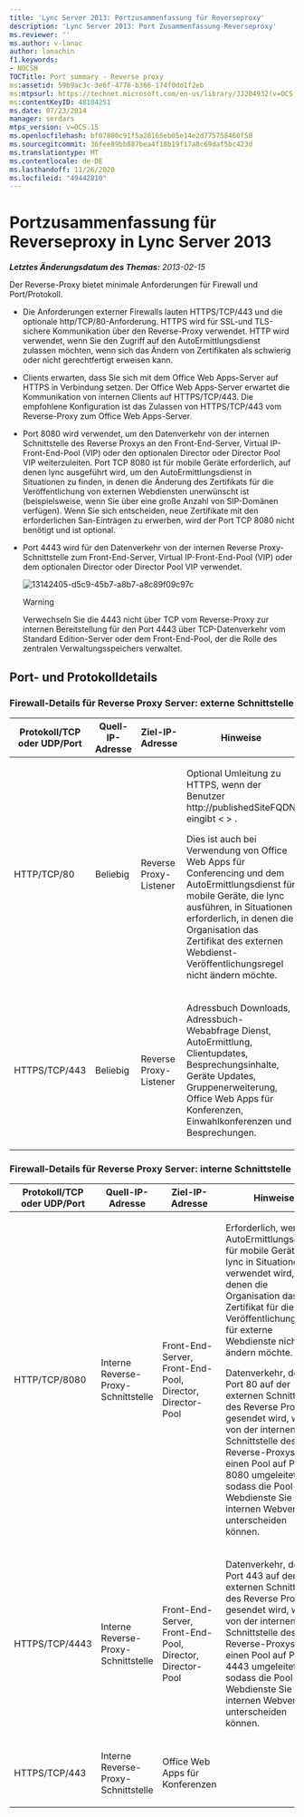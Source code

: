 ```yaml
---
title: 'Lync Server 2013: Portzusammenfassung für Reverseproxy'
description: 'Lync Server 2013: Port Zusammenfassung-Reverseproxy'
ms.reviewer: ''
ms.author: v-lanac
author: lanachin
f1.keywords:
- NOCSH
TOCTitle: Port summary - Reverse proxy
ms:assetid: 59b9ac3c-3e6f-4776-b366-174f0dd1f2eb
ms:mtpsurl: https://technet.microsoft.com/en-us/library/JJ204932(v=OCS.15)
ms:contentKeyID: 48184251
ms.date: 07/23/2014
manager: serdars
mtps_version: v=OCS.15
ms.openlocfilehash: bf07800c91f5a28165eb05e14e2d775758460f50
ms.sourcegitcommit: 36fee89bb887bea4f18b19f17a8c69daf5bc423d
ms.translationtype: MT
ms.contentlocale: de-DE
ms.lasthandoff: 11/26/2020
ms.locfileid: "49442810"
---
```

# <a name="port-summary---reverse-proxy-in-lync-server-2013"></a>Portzusammenfassung für Reverseproxy in Lync Server 2013

<div data-xmlns="http://www.w3.org/1999/xhtml">

<div class="topic" data-xmlns="http://www.w3.org/1999/xhtml" data-msxsl="urn:schemas-microsoft-com:xslt" data-cs="https://msdn.microsoft.com/">

<div data-asp="https://msdn2.microsoft.com/asp">



</div>

<div id="mainSection">

<div id="mainBody">

<span> </span>

_**Letztes Änderungsdatum des Themas:** 2013-02-15_

Der Reverse-Proxy bietet minimale Anforderungen für Firewall und Port/Protokoll.

  - Die Anforderungen externer Firewalls lauten HTTPS/TCP/443 und die optionale http/TCP/80-Anforderung. HTTPS wird für SSL-und TLS-sichere Kommunikation über den Reverse-Proxy verwendet. HTTP wird verwendet, wenn Sie den Zugriff auf den AutoErmittlungsdienst zulassen möchten, wenn sich das Ändern von Zertifikaten als schwierig oder nicht gerechtfertigt erweisen kann.

  - Clients erwarten, dass Sie sich mit dem Office Web Apps-Server auf HTTPS in Verbindung setzen. Der Office Web Apps-Server erwartet die Kommunikation von internen Clients auf HTTPS/TCP/443. Die empfohlene Konfiguration ist das Zulassen von HTTPS/TCP/443 vom Reverse-Proxy zum Office Web Apps-Server.

  - Port 8080 wird verwendet, um den Datenverkehr von der internen Schnittstelle des Reverse Proxys an den Front-End-Server, Virtual IP-Front-End-Pool (VIP) oder den optionalen Director oder Director Pool VIP weiterzuleiten. Port TCP 8080 ist für mobile Geräte erforderlich, auf denen lync ausgeführt wird, um den AutoErmittlungsdienst in Situationen zu finden, in denen die Änderung des Zertifikats für die Veröffentlichung von externen Webdiensten unerwünscht ist (beispielsweise, wenn Sie über eine große Anzahl von SIP-Domänen verfügen). Wenn Sie sich entscheiden, neue Zertifikate mit den erforderlichen San-Einträgen zu erwerben, wird der Port TCP 8080 nicht benötigt und ist optional.

  - Port 4443 wird für den Datenverkehr von der internen Reverse Proxy-Schnittstelle zum Front-End-Server, Virtual IP-Front-End-Pool (VIP) oder dem optionalen Director oder Director Pool VIP verwendet.
    
    ![13142405-d5c9-45b7-a8b7-a8c89f09c97c](images/JJ204932.13142405-d5c9-45b7-a8b7-a8c89f09c97c(OCS.15).jpg "13142405-d5c9-45b7-a8b7-a8c89f09c97c")  
    
    <div>
    

    > [!WARNING]  
    > Verwechseln Sie die 4443 nicht über TCP vom Reverse-Proxy zur internen Bereitstellung für den Port 4443 über TCP-Datenverkehr vom Standard Edition-Server oder dem Front-End-Pool, der die Rolle des zentralen Verwaltungsspeichers verwaltet.

    
    </div>

<div>

## <a name="port-and-protocol-details"></a>Port- und Protokolldetails

### <a name="firewall-details-for-reverse-proxy-server-external-interface"></a>Firewall-Details für Reverse Proxy Server: externe Schnittstelle

<table>
<colgroup>
<col style="width: 25%" />
<col style="width: 25%" />
<col style="width: 25%" />
<col style="width: 25%" />
</colgroup>
<thead>
<tr class="header">
<th>Protokoll/TCP oder UDP/Port</th>
<th>Quell-IP-Adresse</th>
<th>Ziel-IP-Adresse</th>
<th>Hinweise</th>
</tr>
</thead>
<tbody>
<tr class="odd">
<td><p>HTTP/TCP/80</p></td>
<td><p>Beliebig</p></td>
<td><p>Reverse Proxy-Listener</p></td>
<td><p>Optional Umleitung zu HTTPS, wenn der Benutzer http://publishedSiteFQDN eingibt &lt; &gt; .</p>
<p>Dies ist auch bei Verwendung von Office Web Apps für Conferencing und dem AutoErmittlungsdienst für mobile Geräte, die lync ausführen, in Situationen erforderlich, in denen die Organisation das Zertifikat des externen Webdienst-Veröffentlichungsregel nicht ändern möchte.</p></td>
</tr>
<tr class="even">
<td><p>HTTPS/TCP/443</p></td>
<td><p>Beliebig</p></td>
<td><p>Reverse Proxy-Listener</p></td>
<td><p>Adressbuch Downloads, Adressbuch-Webabfrage Dienst, AutoErmittlung, Clientupdates, Besprechungsinhalte, Geräte Updates, Gruppenerweiterung, Office Web Apps für Konferenzen, Einwahlkonferenzen und Besprechungen.</p></td>
</tr>
</tbody>
</table>


### <a name="firewall-details-for-reverse-proxy-server-internal-interface"></a>Firewall-Details für Reverse Proxy Server: interne Schnittstelle

<table>
<colgroup>
<col style="width: 25%" />
<col style="width: 25%" />
<col style="width: 25%" />
<col style="width: 25%" />
</colgroup>
<thead>
<tr class="header">
<th>Protokoll/TCP oder UDP/Port</th>
<th>Quell-IP-Adresse</th>
<th>Ziel-IP-Adresse</th>
<th>Hinweise</th>
</tr>
</thead>
<tbody>
<tr class="odd">
<td><p>HTTP/TCP/8080</p></td>
<td><p>Interne Reverse-Proxy-Schnittstelle</p></td>
<td><p>Front-End-Server, Front-End-Pool, Director, Director-Pool</p></td>
<td><p>Erforderlich, wenn der AutoErmittlungsdienst für mobile Geräte mit lync in Situationen verwendet wird, in denen die Organisation das Zertifikat für die Veröffentlichungsregel für externe Webdienste nicht ändern möchte.</p>
<p>Datenverkehr, der an Port 80 auf der externen Schnittstelle des Reverse Proxys gesendet wird, wird von der internen Schnittstelle des Reverse-Proxys an einen Pool auf Port 8080 umgeleitet, sodass die Pool-Webdienste Sie vom internen Webverkehr unterscheiden können.</p></td>
</tr>
<tr class="even">
<td><p>HTTPS/TCP/4443</p></td>
<td><p>Interne Reverse-Proxy-Schnittstelle</p></td>
<td><p>Front-End-Server, Front-End-Pool, Director, Director-Pool</p></td>
<td><p>Datenverkehr, der an Port 443 auf der externen Schnittstelle des Reverse Proxys gesendet wird, wird von der internen Schnittstelle des Reverse-Proxys an einen Pool auf Port 4443 umgeleitet, sodass die Pool-Webdienste Sie vom internen Webverkehr unterscheiden können.</p></td>
</tr>
<tr class="odd">
<td><p>HTTPS/TCP/443</p></td>
<td><p>Interne Reverse-Proxy-Schnittstelle</p></td>
<td><p>Office Web Apps für Konferenzen</p></td>
<td></td>
</tr>
</tbody>
</table>


</div>

</div>

<span> </span>

</div>

</div>

</div>

